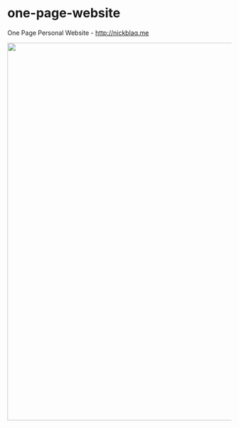 # one-page-website
One Page Personal Website - http://nickblaq.me

<p align="center">
  <img src="https://github.com/nickblaq/one-page-website/blob/master/assets/images/screenshot.PNG" width="850"/>
</p>

